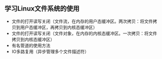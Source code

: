 ## 学习Linux文件系统的使用

- 文件的打开读写关闭（文件流，在内存的用户态缓冲区。两次拷贝：将文件拷贝到用户态缓冲区，再拷贝到内核态缓冲区）
- 文件的打开读写关闭（文件对象，在内存的内核态缓冲区。一次拷贝：将文件拷贝到内核态缓冲区）
- 有名管道的使用方法
- IO多路复用（异步管理多个文件描述符）

